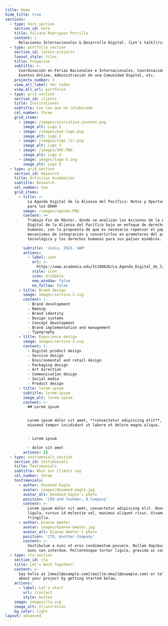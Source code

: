 ```yaml
---
title: Home
hide_title: true
sections:
  - type: hero_section
    section_id: hero
    title: Yuliana Rodríguez Portilla
    content: |
      Relaciones Internacionales & Desarrollo Digital. [Let's talk](/contact/).
  - type: portfolio_section
    section_id: latest-projects
    layout_style: tiles
    title: Proyectos
    subtitle: >-
      Coordinación en Ferias Nacionales e Internacionales, Coordinación de
      Eventos Online, Administración de una Comunidad Digital, etc.
    projects_number: 5
    view_all_label: Ver todos
    view_all_url: portfolio
  - type: grid_section
    section_id: clients
    title: Instituciones
    subtitle: Con las que he colaborado
    col_number: three
    grid_items:
      - image: /images/iniciativa-jovenes.png
        image_alt: Logo 1
      - image: /images/pve-logo.png
        image_alt: Logo 2
      - image: /images/logo (2).png
        image_alt: Logo 3
      - image: /images/SRE.PNG
        image_alt: Logo 4
      - image: images/logo-5.svg
        image_alt: Logo 5
  - type: grid_section
    section_id: Research
    title: Artículos Académicos
    subtitle: Research
    col_number: two
    grid_items:
      - title: >-
          La Agenda Digital de la Alianza del Pacífico: Retos y Oportunidades
          para los DDHH
        image: /images/agenda.PNG
        content: >+
          Trabajo Fin de Máster, donde se analizan las Acciones de la Agenda
          Digital de la Alianza del Pacífico bajo un enfoque de derechos
          humanos, con la propuesta de que es necesario repensar el papel de los
          mecanismos de integración y convertirlos en promotores del progreso
          tecnológico y los derechos humanos para sus países miembros.

        subtitle: 'Junio, 2021. UAM'
        actions:
          - label: Leer
            url: >-
              https://www.academia.edu/51108626/La_Agenda_Digital_de_la_Alianza_del_Pac%C3%ADfico_Retos_y_Oportunidades_para_los_DDHH
            style: icon
            icon: dribbble
            new_window: false
            no_follow: false
      - title: Brand design
        image: images/service-2.svg
        content: |-
          - Brand development
          - Naming
          - Brand identity
          - Design systems
          - Concept development
          - Brand implementation and management
          - Typography
      - title: Experience design
        image: images/service-3.svg
        content: |-
          - Digital product design
          - Service design
          - Environmental and retail design
          - Packaging design
          - Art direction
          - Communication design
          - Social media
          - Product design
      - title: lorem-ipsum
        subtitle: lorem-ipsum
        image_alt: lorem-ipsum
        content: >-
          ## Lorem ipsum


          Lorem ipsum dolor sit amet, **consectetur adipiscing elit**, sed do
          eiusmod tempor incididunt ut labore et dolore magna aliqua.


          - Lorem ipsum

          - dolor sit amet
        actions: []
  - type: testimonials_section
    section_id: testimonials
    title: Testimonials
    subtitle: What our Clients say
    col_number: three
    testimonials:
      - author: Desmond Eagle
        avatar: images/desmond-eagle.jpg
        avatar_alt: Desmond Eagle's photo
        position: 'CEO and founder, A Company'
        content: >-
          Lorem ipsum dolor sit amet, consectetur adipiscing elit. Donec nisl
          ligula, cursus id molestie vel, maximus aliquet risus. Vivamus in nibh
          fringilla.
      - author: Dianne Ameter
        avatar: images/dianne-ameter.jpg
        avatar_alt: Dianne Ameter's photo
        position: 'CTO, Another Company'
        content: >-
          Vestibulum a nunc ut eros condimentum posuere. Nullam dapibus quis
          nunc non interdum. Pellentesque tortor ligula, gravida ac commodo eu.
  - type: cta_section
    section_id: cta
    title: Let’s Work Together!
    content: >-
      Say hello at [email@example.com](mailto:email@example.com) or tell us more
      about your project by getting started below.
    actions:
      - label: Let's start
        url: /contact
        style: button
    image: images/cta.svg
    image_alt: Illustration
    bg_color: light
layout: advanced
---
```


